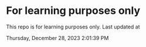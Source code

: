 # For learning purposes only
This repo is for learning purposes only.
Last updated at

Thursday, December 28, 2023 2:01:39 PM

